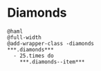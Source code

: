 Diamonds
========

```
@haml
@full-width
@add-wrapper-class -diamonds
***.diamonds***
  - 25.times do
    ***.diamonds--item***
```
